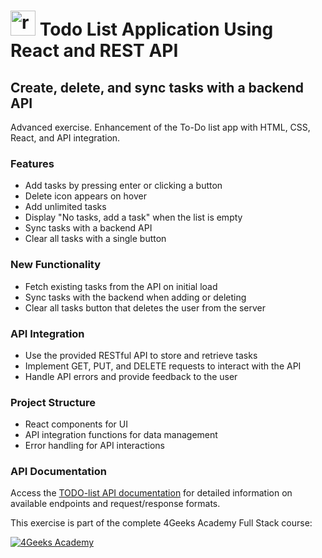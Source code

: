 # <img src="https://skillicons.dev/icons?i=react" height="40" alt="react logo"  /> Todo List Application Using React and REST API

## Create, delete, and sync tasks with a backend API

Advanced exercise. Enhancement of the To-Do list app with HTML, CSS, React, and API integration.

### Features

- Add tasks by pressing enter or clicking a button
- Delete icon appears on hover
- Add unlimited tasks
- Display "No tasks, add a task" when the list is empty
- Sync tasks with a backend API
- Clear all tasks with a single button

### New Functionality

- Fetch existing tasks from the API on initial load
- Sync tasks with the backend when adding or deleting
- Clear all tasks button that deletes the user from the server

### API Integration

- Use the provided RESTful API to store and retrieve tasks
- Implement GET, PUT, and DELETE requests to interact with the API
- Handle API errors and provide feedback to the user

### Project Structure

- React components for UI
- API integration functions for data management
- Error handling for API interactions

### API Documentation

Access the [TODO-list API documentation](https://playground.4geeks.com/todo/docs) for detailed information on available endpoints and request/response formats.

This exercise is part of the complete 4Geeks Academy Full Stack course:

[![4Geeks Academy](https://img.shields.io/badge/4Geeks%20Academy-blue.svg)](https://4geeks.com/interactive-coding-tutorial/todo-list)

